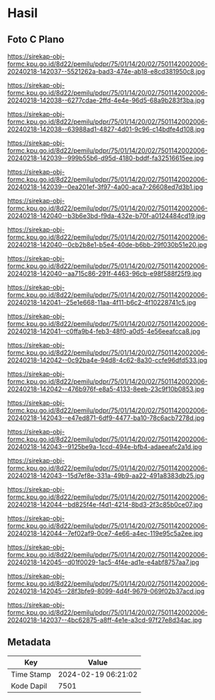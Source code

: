 # Hasil

## Foto C Plano

https://sirekap-obj-formc.kpu.go.id/8d22/pemilu/pdpr/75/01/14/20/02/7501142002006-20240218-142037--5521262a-bad3-474e-ab18-e8cd381950c8.jpg

https://sirekap-obj-formc.kpu.go.id/8d22/pemilu/pdpr/75/01/14/20/02/7501142002006-20240218-142038--6277cdae-2ffd-4e4e-96d5-68a9b283f3ba.jpg

https://sirekap-obj-formc.kpu.go.id/8d22/pemilu/pdpr/75/01/14/20/02/7501142002006-20240218-142038--63988ad1-4827-4d01-9c96-c14bdfe4d108.jpg

https://sirekap-obj-formc.kpu.go.id/8d22/pemilu/pdpr/75/01/14/20/02/7501142002006-20240218-142039--999b55b6-d95d-4180-bddf-fa32516615ee.jpg

https://sirekap-obj-formc.kpu.go.id/8d22/pemilu/pdpr/75/01/14/20/02/7501142002006-20240218-142039--0ea201ef-3f97-4a00-aca7-26608ed7d3b1.jpg

https://sirekap-obj-formc.kpu.go.id/8d22/pemilu/pdpr/75/01/14/20/02/7501142002006-20240218-142040--b3b6e3bd-f9da-432e-b70f-a0124484cd19.jpg

https://sirekap-obj-formc.kpu.go.id/8d22/pemilu/pdpr/75/01/14/20/02/7501142002006-20240218-142040--0cb2b8e1-b5e4-40de-b6bb-29f030b51e20.jpg

https://sirekap-obj-formc.kpu.go.id/8d22/pemilu/pdpr/75/01/14/20/02/7501142002006-20240218-142040--aa715c86-291f-4463-96cb-e98f588f25f9.jpg

https://sirekap-obj-formc.kpu.go.id/8d22/pemilu/pdpr/75/01/14/20/02/7501142002006-20240218-142041--25e1e668-11aa-4f11-b6c2-4f10228741c5.jpg

https://sirekap-obj-formc.kpu.go.id/8d22/pemilu/pdpr/75/01/14/20/02/7501142002006-20240218-142041--c0ffa9b4-feb3-48f0-a0d5-4e56eeafcca8.jpg

https://sirekap-obj-formc.kpu.go.id/8d22/pemilu/pdpr/75/01/14/20/02/7501142002006-20240218-142042--0c92ba4e-94d8-4c62-8a30-ccfe96dfd533.jpg

https://sirekap-obj-formc.kpu.go.id/8d22/pemilu/pdpr/75/01/14/20/02/7501142002006-20240218-142042--476b976f-e8a5-4133-8eeb-23c9f10b0853.jpg

https://sirekap-obj-formc.kpu.go.id/8d22/pemilu/pdpr/75/01/14/20/02/7501142002006-20240218-142043--e47ed871-6df9-4477-ba10-78c6acb7278d.jpg

https://sirekap-obj-formc.kpu.go.id/8d22/pemilu/pdpr/75/01/14/20/02/7501142002006-20240218-142043--9125be9a-1ccd-494e-bfb4-adaeeafc2a1d.jpg

https://sirekap-obj-formc.kpu.go.id/8d22/pemilu/pdpr/75/01/14/20/02/7501142002006-20240218-142043--15d7ef8e-331a-49b9-aa22-491a8383db25.jpg

https://sirekap-obj-formc.kpu.go.id/8d22/pemilu/pdpr/75/01/14/20/02/7501142002006-20240218-142044--bd825f4e-f4d1-4214-8bd3-2f3c85b0ce07.jpg

https://sirekap-obj-formc.kpu.go.id/8d22/pemilu/pdpr/75/01/14/20/02/7501142002006-20240218-142044--7ef02af9-0ce7-4e66-a4ec-119e95c5a2ee.jpg

https://sirekap-obj-formc.kpu.go.id/8d22/pemilu/pdpr/75/01/14/20/02/7501142002006-20240218-142045--d01f0029-1ac5-4f4e-ad1e-e4abf8757aa7.jpg

https://sirekap-obj-formc.kpu.go.id/8d22/pemilu/pdpr/75/01/14/20/02/7501142002006-20240218-142045--28f3bfe9-8099-4d4f-9679-069f02b37acd.jpg

https://sirekap-obj-formc.kpu.go.id/8d22/pemilu/pdpr/75/01/14/20/02/7501142002006-20240218-142037--4bc62875-a8ff-4e1e-a3cd-97f27e8d34ac.jpg


## Metadata

| Key        | Value               |
| ---------- | ------------------- |
| Time Stamp | 2024-02-19 06:21:02 |
| Kode Dapil | 7501                |



